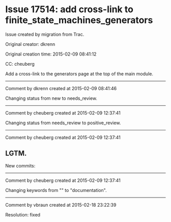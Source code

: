 # Issue 17514: add cross-link to finite_state_machines_generators

Issue created by migration from Trac.

Original creator: dkrenn

Original creation time: 2015-02-09 08:41:12

CC:  cheuberg

Add a cross-link to the generators page at the top of the main module.


---

Comment by dkrenn created at 2015-02-09 08:41:46

Changing status from new to needs_review.


---

Comment by cheuberg created at 2015-02-09 12:37:41

Changing status from needs_review to positive_review.


---

Comment by cheuberg created at 2015-02-09 12:37:41

LGTM.
----
New commits:


---

Comment by cheuberg created at 2015-02-09 12:37:41

Changing keywords from "" to "documentation".


---

Comment by vbraun created at 2015-02-18 23:22:39

Resolution: fixed
